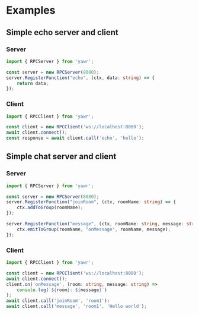 # Examples

## Simple echo server and client

### Server
```ts
import { RPCServer } from 'yawr';

const server = new RPCServer(8080);
server.RegisterFunction("echo", (ctx, data: string) => {
    return data;
});
```

### Client

```ts
import { RPCClient } from 'yawr';

const client = new RPCClient('ws://localhost:8080');
await client.connect();
const response = await client.call('echo', 'hello');
```


## Simple chat server and client

### Server
```ts
import { RPCServer } from 'yawr';

const server = new RPCServer(8080);
server.RegisterFunction("joinRoom", (ctx, roomName: string) => {
    ctx.addToGroup(roomName);
});

server.RegisterFunction("message", (ctx, roomName: string, message: string) => {
    ctx.emitToGroup(roomName, "onMessage", roomName, message);
});
```

### Client

```ts
import { RPCClient } from 'yawr';

const client = new RPCClient('ws://localhost:8080');
await client.connect();
client.on('onMessage', (room: string, message: string) =>
    console.log(`${room}: ${message}`)
);
await client.call('joinRoom', 'room1');
await client.call('message', 'room1', 'Hello world');
```